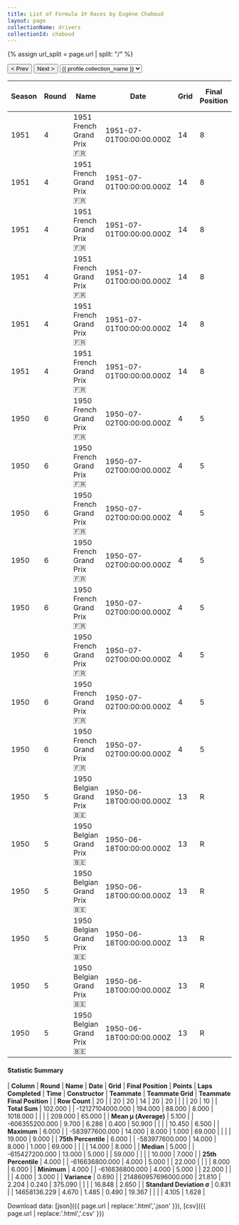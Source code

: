 ```yaml
---
title: List of Formula 1® Races by Eugène Chaboud
layout: page
collectionName: drivers
collectionId: chaboud
---
```


{% assign url_split = page.url | split: "/" %}
<div id="collection-navigation">
<button onclick="selector.options[selector.selectedIndex-1].value && (window.location = selector.options[selector.selectedIndex-1].value);">&lt; Prev</button>
<button onclick="selector.options[selector.selectedIndex+1].value && (window.location = selector.options[selector.selectedIndex+1].value);">Next &gt;</button>
<select id="selector" onchange="this.options[this.selectedIndex].value && (window.location = this.options[this.selectedIndex].value);">
  {% for collectionId in site.data[page.collectionName].refs %}
    {% if collectionId == page.collectionId %}
      {% assign selected = "selected" %}
    {% else %}
      {% assign selected = "" %}
    {% endif %}
    {% assign profile = site.data[page.collectionName][collectionId].profile %}
    <option value="/f1/{{ page.collectionName }}/{{ collectionId }}/{{ url_split[4] }}" {{ selected }}>{{ profile.collection_name }}</option>
  {% endfor %}
</select>
</div>

| Season | Round | Name | Date | Grid | Final Position | Points | Laps Completed | Time | Constructor | Teammate | Teammate Grid | Teammate Final Position |
|--|--|--|--|--|--|--|--|--|--|--|--|--|
| 1951 | 4 | 1951 French Grand Prix 🇫🇷 | 1951-07-01T00:00:00.000Z | 14 | 8 | 0.0 | 69 |   | Talbot-Lago 🇫🇷 | [Louis Chiron 🇲🇨](/f1/drivers/chiron) | 8 | 6 |
| 1951 | 4 | 1951 French Grand Prix 🇫🇷 | 1951-07-01T00:00:00.000Z | 14 | 8 | 0.0 | 69 |   | Talbot-Lago 🇫🇷 | [Yves Cabantous 🇫🇷](/f1/drivers/cabantous) | 11 | 7 |
| 1951 | 4 | 1951 French Grand Prix 🇫🇷 | 1951-07-01T00:00:00.000Z | 14 | 8 | 0.0 | 69 |   | Talbot-Lago 🇫🇷 | [Guy Mairesse 🇫🇷](/f1/drivers/guy_mairesse) | 19 | 9 |
| 1951 | 4 | 1951 French Grand Prix 🇫🇷 | 1951-07-01T00:00:00.000Z | 14 | 8 | 0.0 | 69 |   | Talbot-Lago 🇫🇷 | [Johnny Claes 🇧🇪](/f1/drivers/claes) | 12 | R |
| 1951 | 4 | 1951 French Grand Prix 🇫🇷 | 1951-07-01T00:00:00.000Z | 14 | 8 | 0.0 | 69 |   | Talbot-Lago 🇫🇷 | [Louis Rosier 🇫🇷](/f1/drivers/rosier) | 13 | R |
| 1951 | 4 | 1951 French Grand Prix 🇫🇷 | 1951-07-01T00:00:00.000Z | 14 | 8 | 0.0 | 69 |   | Talbot-Lago 🇫🇷 | [Philippe Étancelin 🇫🇷](/f1/drivers/etancelin) | 10 | R |
| 1950 | 6 | 1950 French Grand Prix 🇫🇷 | 1950-07-02T00:00:00.000Z | 4 | 5 | 1.0 | 59 |   | Talbot-Lago 🇫🇷 | [Philippe Étancelin 🇫🇷](/f1/drivers/etancelin) | 4 | 5 |
| 1950 | 6 | 1950 French Grand Prix 🇫🇷 | 1950-07-02T00:00:00.000Z | 4 | 5 | 1.0 | 59 |   | Talbot-Lago 🇫🇷 | [Charles Pozzi 🇫🇷](/f1/drivers/pozzi) | 15 | 6 |
| 1950 | 6 | 1950 French Grand Prix 🇫🇷 | 1950-07-02T00:00:00.000Z | 4 | 5 | 1.0 | 59 |   | Talbot-Lago 🇫🇷 | [Yves Cabantous 🇫🇷](/f1/drivers/cabantous) | 5 | 8 |
| 1950 | 6 | 1950 French Grand Prix 🇫🇷 | 1950-07-02T00:00:00.000Z | 4 | 5 | 1.0 | 59 |   | Talbot-Lago 🇫🇷 | [Pierre Levegh 🇫🇷](/f1/drivers/levegh) | 9 | R |
| 1950 | 6 | 1950 French Grand Prix 🇫🇷 | 1950-07-02T00:00:00.000Z | 4 | 5 | 1.0 | 59 |   | Talbot-Lago 🇫🇷 | [Johnny Claes 🇧🇪](/f1/drivers/claes) | 14 | R |
| 1950 | 6 | 1950 French Grand Prix 🇫🇷 | 1950-07-02T00:00:00.000Z | 4 | 5 | 1.0 | 59 |   | Talbot-Lago 🇫🇷 | [Louis Rosier 🇫🇷](/f1/drivers/rosier) | 6 | R |
| 1950 | 6 | 1950 French Grand Prix 🇫🇷 | 1950-07-02T00:00:00.000Z | 4 | 5 | 1.0 | 59 |   | Talbot-Lago 🇫🇷 | [Raymond Sommer 🇫🇷](/f1/drivers/sommer) | 16 | R |
| 1950 | 6 | 1950 French Grand Prix 🇫🇷 | 1950-07-02T00:00:00.000Z | 4 | 5 | 1.0 | 59 |   | Talbot-Lago 🇫🇷 | [Louis Rosier 🇫🇷](/f1/drivers/rosier) | 15 | 6 |
| 1950 | 5 | 1950 Belgian Grand Prix 🇧🇪 | 1950-06-18T00:00:00.000Z | 13 | R | 0.0 | 22 |   | Talbot-Lago 🇫🇷 | [Louis Rosier 🇫🇷](/f1/drivers/rosier) | 8 | 3 |
| 1950 | 5 | 1950 Belgian Grand Prix 🇧🇪 | 1950-06-18T00:00:00.000Z | 13 | R | 0.0 | 22 |   | Talbot-Lago 🇫🇷 | [Pierre Levegh 🇫🇷](/f1/drivers/levegh) | 10 | 7 |
| 1950 | 5 | 1950 Belgian Grand Prix 🇧🇪 | 1950-06-18T00:00:00.000Z | 13 | R | 0.0 | 22 |   | Talbot-Lago 🇫🇷 | [Johnny Claes 🇧🇪](/f1/drivers/claes) | 14 | 8 |
| 1950 | 5 | 1950 Belgian Grand Prix 🇧🇪 | 1950-06-18T00:00:00.000Z | 13 | R | 0.0 | 22 |   | Talbot-Lago 🇫🇷 | [Raymond Sommer 🇫🇷](/f1/drivers/sommer) | 5 | R |
| 1950 | 5 | 1950 Belgian Grand Prix 🇧🇪 | 1950-06-18T00:00:00.000Z | 13 | R | 0.0 | 22 |   | Talbot-Lago 🇫🇷 | [Philippe Étancelin 🇫🇷](/f1/drivers/etancelin) | 6 | R |
| 1950 | 5 | 1950 Belgian Grand Prix 🇧🇪 | 1950-06-18T00:00:00.000Z | 13 | R | 0.0 | 22 |   | Talbot-Lago 🇫🇷 | [Yves Cabantous 🇫🇷](/f1/drivers/cabantous) | 9 | R |

#### Statistic Summary

| **Column** | **Round** | **Name** | **Date** | **Grid** | **Final Position** | **Points** | **Laps Completed** | **Time** | **Constructor** | **Teammate** | **Teammate Grid** | **Teammate Final Position** |
| **Row Count** | 20 |  | 20 | 20 | 14 | 20 | 20 |  |  |  | 20 | 10 |
| **Total Sum** | 102.000 |  | -12127104000.000 | 194.000 | 88.000 | 8.000 | 1018.000 |  |  |  | 209.000 | 65.000 |
| **Mean μ (Average)** | 5.100 |  | -606355200.000 | 9.700 | 6.286 | 0.400 | 50.900 |  |  |  | 10.450 | 6.500 |
| **Maximum** | 6.000 |  | -583977600.000 | 14.000 | 8.000 | 1.000 | 69.000 |  |  |  | 19.000 | 9.000 |
| **75th Percentile** | 6.000 |  | -583977600.000 | 14.000 | 8.000 | 1.000 | 69.000 |  |  |  | 14.000 | 8.000 |
| **Median** | 5.000 |  | -615427200.000 | 13.000 | 5.000 |  | 59.000 |  |  |  | 10.000 | 7.000 |
| **25th Percentile** | 4.000 |  | -616636800.000 | 4.000 | 5.000 |  | 22.000 |  |  |  | 8.000 | 6.000 |
| **Minimum** | 4.000 |  | -616636800.000 | 4.000 | 5.000 |  | 22.000 |  |  |  | 4.000 | 3.000 |
| **Variance** | 0.690 |  | 214860957696000.000 | 21.810 | 2.204 | 0.240 | 375.090 |  |  |  | 16.848 | 2.650 |
| **Standard Deviation σ** | 0.831 |  | 14658136.229 | 4.670 | 1.485 | 0.490 | 19.367 |  |  |  | 4.105 | 1.628 |

Download data: [json]({{ page.url | replace:'.html','.json' }}), [csv]({{ page.url | replace:'.html','.csv' }})

